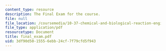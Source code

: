 ```yaml
---
content_type: resource
description: The Final Exam for the course.
file: null
file_location: /coursemedia/10-37-chemical-and-biological-reaction-engineering-spring-2007/3df90d5015556ebb24cf7f79cfd5f943_final_exam.pdf
file_type: application/pdf
resourcetype: Document
title: final_exam.pdf
uid: 3df90d50-1555-6ebb-24cf-7f79cfd5f943
---
```

